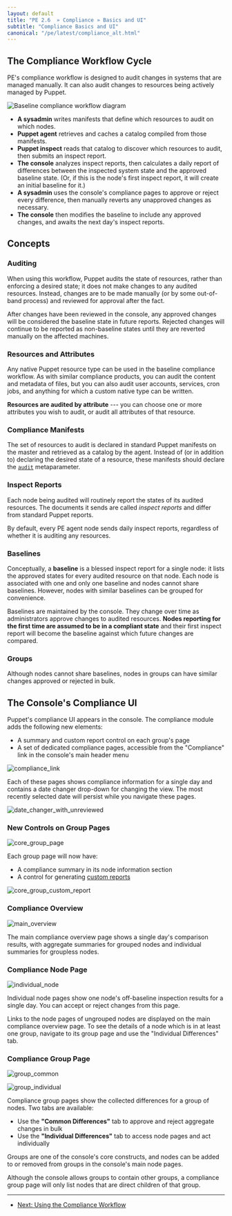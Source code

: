 ```yaml
---
layout: default
title: "PE 2.6  » Compliance » Basics and UI"
subtitle: "Compliance Basics and UI"
canonical: "/pe/latest/compliance_alt.html"
---
```


The Compliance Workflow Cycle
-----

PE's compliance workflow is designed to audit changes in systems that are managed manually. It can also audit changes to resources being actively managed by Puppet. 

![Baseline compliance workflow diagram](./images/baseline/baseline_workflow.png)

- **A sysadmin** writes manifests that define which resources to audit on which nodes. 
- **Puppet agent** retrieves and caches a catalog compiled from those manifests. 
- **Puppet inspect** reads that catalog to discover which resources to audit, then submits an inspect report.
- **The console** analyzes inspect reports, then calculates a daily report of differences between the inspected system state and the approved baseline state. (Or, if this is the node's first inspect report, it will create an initial baseline for it.)
- **A sysadmin** uses the console's compliance pages to approve or reject every difference, then manually reverts any unapproved changes as necessary. 
- **The console** then modifies the baseline to include any approved changes, and awaits the next day's inspect reports.

Concepts
-----

### Auditing

When using this workflow, Puppet audits the state of resources, rather than enforcing a desired state; it does not make changes to any audited resources. Instead, changes are to be made manually (or by some out-of-band process) and reviewed for approval after the fact.

After changes have been reviewed in the console, any approved changes will be considered the baseline state in future reports. Rejected changes will continue to be reported as non-baseline states until they are reverted manually on the affected machines. 

### Resources and Attributes

Any native Puppet resource type can be used in the baseline compliance workflow. As with similar compliance products, you can audit the content and metadata of files, but you can also audit user accounts, services, cron jobs, and anything for which a custom native type can be written. 

**Resources are audited by attribute** --- you can choose one or more attributes you wish to audit, or audit all attributes of that resource. 

### Compliance Manifests

The set of resources to audit is declared in standard Puppet manifests on the master and retrieved as a catalog by the agent. Instead of (or in addition to) declaring the desired state of a resource, these manifests should declare the [`audit`](/puppet/2.7/reference/metaparameter.html#audit) metaparameter. 

### Inspect Reports

Each node being audited will routinely report the states of its audited resources. The documents it sends are called _inspect reports_ and differ from standard Puppet reports.

By default, every PE agent node sends daily inspect reports, regardless of whether it is auditing any resources.

### Baselines

Conceptually, a **baseline** is a blessed inspect report for a single node: it lists the approved states for every audited resource on that node. Each node is associated with one and only one baseline and nodes cannot share baselines. However, nodes with similar baselines can be grouped for convenience.

Baselines are maintained by the console. They change over time as administrators approve changes to audited resources. **Nodes reporting for the first time are assumed to be in a compliant state** and their first inspect report will become the baseline against which future changes are compared. 

### Groups

Although nodes cannot share baselines, nodes in groups can have similar changes approved or rejected in bulk. 


The Console's Compliance UI
-----

Puppet's compliance UI appears in the console. The compliance module adds the following new elements:

- A summary and custom report control on each group's page
- A set of dedicated compliance pages, accessible from the "Compliance" link in the console's main header menu

![compliance_link][]

Each of these pages shows compliance information for a single day and contains a date changer drop-down for changing the view. The most recently selected date will persist while you navigate these pages.

![date_changer_with_unreviewed][]

### New Controls on Group Pages

![core_group_page][]

Each group page will now have:

- A compliance summary in its node information section
- A control for generating [custom reports](./compliance_using.html#comparing-groups-against-a-single-baseline)

![core_group_custom_report][]

### Compliance Overview

![main_overview][]

The main compliance overview page shows a single day's comparison results, with aggregate summaries for grouped nodes and individual summaries for groupless nodes. 

### Compliance Node Page

![individual_node][]

Individual node pages show one node's off-baseline inspection results for a single day. You can accept or reject changes from this page. 

Links to the node pages of ungrouped nodes are displayed on the main compliance overview page. To see the details of a node which is in at least one group, navigate to its group page and use the "Individual Differences" tab.

### Compliance Group Page

![group_common][]

![group_individual][]

Compliance group pages show the collected differences for a group of nodes. Two tabs are available:

- Use the **"Common Differences"** tab to approve and reject aggregate changes in bulk
- Use the **"Individual Differences"** tab to access node pages and act individually

Groups are one of the console's core constructs, and nodes can be added to or removed from groups in the console's main node pages.

Although the console allows groups to contain other groups, a compliance group page will only list nodes that are direct children of that group. 

[compliance_link]: ./images/baseline/compliance_link.png
[date_changer_with_unreviewed]: ./images/baseline/date_changer_with_unreviewed.png
[main_overview]: ./images/baseline/main_overview.png
[individual_node]: ./images/baseline/individual_node.png
[group_common]: ./images/baseline/group_common.png
[group_individual]: ./images/baseline/group_individual.png
[core_group_page]: ./images/baseline/core_group_page.png
[core_group_custom_report]: ./images/baseline/core_group_custom_report.png



* * * 

- [Next: Using the Compliance Workflow](./compliance_using.html) 
